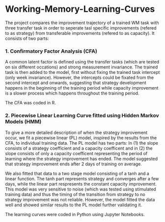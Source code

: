 # Working-Memory-Learning-Curves

The project compares the improvement trajectory of a trained WM task with three transfer task in order to seperate tasl specific improvements (refered to as strategy) from transferable improvements (refered to as capacity). It consists of two parts:

### 1. Confirmatory Factor Analysis (CFA)
A common latent factor is defined using the transfer tasks (which are tested on six different occations) and strong measurement invariance. The trained task is then added to the model, first without fixing the trained task intercept (only week invariance). However, the intercepts could be fixated from the second intercept and onwards, suggesting that strategy development happens in the beginning of the training period while capacity improvement is a slower process which happens throughout the training period. 

The CFA was coded in R. 

### 2. Piecewise Linear Learning Curve fitted using Hidden Markov Models (HMM)
To give a more detailed description of when the strategy improvement occur, we fit a piecewise linear (PL) model, inspired by the results from the CFA, to individual training data. The PL model has two parts: In (1) the slope consists of a strategy coefficient and a capacity coefficent and in (2) the slope consists of only a capacity coefficent representing the period of learning where the strategy improvement has ended. The model suggested that strategy improvement ends after 2 days of training on average. 

We also fitted that data to a two stage model consisting of a tanh and a linear function. The tanh part represents strategy and converges after a few days, while the linear part respresents the constant capacity improvement. This model was very sensitive to noise (which was tested using stimulated training data) and thus the timing of the transition from strategy to no strategy improvement was not reliable. However, the model fitted the data well and showed similar results to the PL model further validating it.

The learning curves were coded in Python using Jupyter Notebooks.
